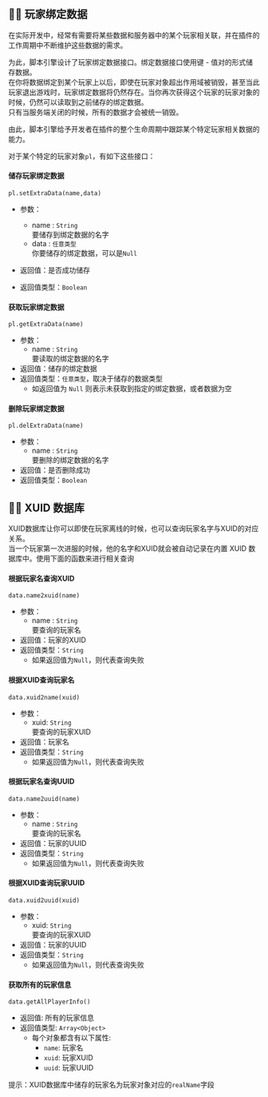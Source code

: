 ## 🏃‍♂️ 玩家绑定数据

在实际开发中，经常有需要将某些数据和服务器中的某个玩家相关联，并在插件的工作周期中不断维护这些数据的需求。

为此，脚本引擎设计了玩家绑定数据接口。绑定数据接口使用键 - 值对的形式储存数据。    
在你将数据绑定到某个玩家上以后，即使在玩家对象超出作用域被销毁，甚至当此玩家退出游戏时，玩家绑定数据将仍然存在。当你再次获得这个玩家的玩家对象的时候，仍然可以读取到之前储存的绑定数据。  
只有当服务端关闭的时候，所有的数据才会被统一销毁。

由此，脚本引擎给予开发者在插件的整个生命周期中跟踪某个特定玩家相关数据的能力。

对于某个特定的玩家对象`pl`，有如下这些接口：

#### 储存玩家绑定数据

`pl.setExtraData(name,data)`

- 参数：
  - name : `String`  
    要储存到绑定数据的名字
  - data : `任意类型`  
    你要储存的绑定数据，可以是`Null`

- 返回值：是否成功储存
- 返回值类型：`Boolean` 

#### 获取玩家绑定数据

`pl.getExtraData(name)`

- 参数：
  - name : `String`  
    要读取的绑定数据的名字
- 返回值：储存的绑定数据
- 返回值类型：`任意类型`，取决于储存的数据类型
  -  如返回值为 `Null` 则表示未获取到指定的绑定数据，或者数据为空

#### 删除玩家绑定数据

`pl.delExtraData(name)`

- 参数：
  - name : `String`  
    要删除的绑定数据的名字
- 返回值：是否删除成功
- 返回值类型：`Boolean`

## 👨‍💻 XUID 数据库

XUID数据库让你可以即使在玩家离线的时候，也可以查询玩家名字与XUID的对应关系。  
当一个玩家第一次进服的时候，他的名字和XUID就会被自动记录在内置 XUID 数据库中。使用下面的函数来进行相关查询

#### 根据玩家名查询XUID

`data.name2xuid(name)`

- 参数：
  - name : `String`  
    要查询的玩家名
- 返回值：玩家的XUID
- 返回值类型：`String`
  - 如果返回值为`Null`，则代表查询失败

#### 根据XUID查询玩家名

`data.xuid2name(xuid)`

- 参数：
  - xuid: `String`  
    要查询的玩家XUID
- 返回值：玩家名
- 返回值类型：`String`
  - 如果返回值为`Null`，则代表查询失败

#### 根据玩家名查询UUID

`data.name2uuid(name)`

- 参数：
  - name : `String`  
    要查询的玩家名
- 返回值：玩家的UUID
- 返回值类型：`String`
  - 如果返回值为`Null`，则代表查询失败

#### 根据XUID查询玩家UUID

`data.xuid2uuid(xuid)`

- 参数：
  - xuid: `String`  
    要查询的玩家XUID
- 返回值：玩家的UUID
- 返回值类型：`String`
  - 如果返回值为`Null`，则代表查询失败

#### 获取所有的玩家信息

`data.getAllPlayerInfo()`

- 返回值: 所有的玩家信息
- 返回值类型: `Array<Object>`
  - 每个对象都含有以下属性:
    - `name`: 玩家名
    - `xuid`: 玩家XUID
    - `uuid`: 玩家UUID

提示：XUID数据库中储存的玩家名为玩家对象对应的`realName`字段
